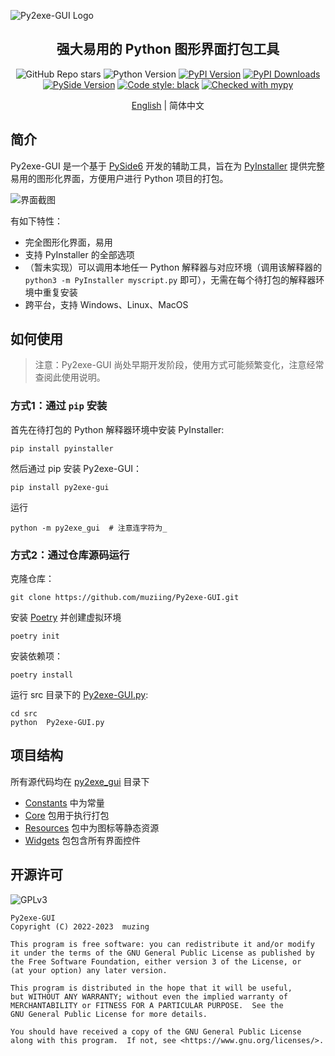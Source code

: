 ![Py2exe-GUI Logo](https://raw.githubusercontent.com/muziing/Py2exe-GUI/main/docs/source/images/py2exe-gui_logo_big.png)

<h2 align="center">强大易用的 Python 图形界面打包工具</h2>

<p align="center">
<img alt="GitHub Repo stars" src="https://img.shields.io/github/stars/muziing/Py2exe-GUI">
<img alt="Python Version" src="https://img.shields.io/pypi/pyversions/py2exe-gui">
<a href="https://pypi.org/project/py2exe-gui/"><img alt="PyPI Version" src="https://img.shields.io/pypi/v/py2exe-gui"></a>
<a href="https://pypi.org/project/py2exe-gui/"><img alt="PyPI Downloads" src="https://img.shields.io/pypi/dm/py2exe-gui.svg?label=PyPI%20downloads"></a>
<a href="https://doc.qt.io/qtforpython/index.html"><img alt="PySide Version" src="https://img.shields.io/badge/PySide-6.6-blue"></a>
<a href="https://github.com/psf/black"><img alt="Code style: black" src="https://img.shields.io/badge/code%20style-black-000000.svg"></a>
<a href="https://mypy-lang.org/"><img alt="Checked with mypy" src="https://img.shields.io/badge/mypy-checked-blue"></a>
</p>
<p align="center">
<a href="README.md">English</a> | 简体中文
</p>

## 简介

Py2exe-GUI 是一个基于 [PySide6](https://doc.qt.io/qtforpython/index.html) 开发的辅助工具，旨在为 [PyInstaller](https://pyinstaller.org/) 提供完整易用的图形化界面，方便用户进行 Python 项目的打包。

![界面截图](https://raw.githubusercontent.com/muziing/Py2exe-GUI/main/docs/source/images/Py2exe-GUI_v0.1.0_screenshot.png)

有如下特性：

- 完全图形化界面，易用
- 支持 PyInstaller 的全部选项
- （暂未实现）可以调用本地任一 Python 解释器与对应环境（调用该解释器的 `python3 -m PyInstaller myscript.py` 即可），无需在每个待打包的解释器环境中重复安装
- 跨平台，支持 Windows、Linux、MacOS

## 如何使用

> 注意：Py2exe-GUI 尚处早期开发阶段，使用方式可能频繁变化，注意经常查阅此使用说明。

### 方式1：通过 `pip` 安装

首先在待打包的 Python 解释器环境中安装 PyInstaller:

```shell
pip install pyinstaller
```

然后通过 pip 安装 Py2exe-GUI：

```shell
pip install py2exe-gui
```

运行

```shell
python -m py2exe_gui  # 注意连字符为_
```

### 方式2：通过仓库源码运行

克隆仓库：

```shell
git clone https://github.com/muziing/Py2exe-GUI.git
```

安装 [Poetry](https://python-poetry.org/) 并创建虚拟环境

```shell
poetry init
```

安装依赖项：

```shell
poetry install
```

运行 src 目录下的 [Py2exe-GUI.py](src/Py2exe-GUI.py):

```shell
cd src
python  Py2exe-GUI.py
```

## 项目结构

所有源代码均在 [py2exe_gui](src/py2exe_gui) 目录下
- [Constants](src/py2exe_gui/Constants) 中为常量
- [Core](src/py2exe_gui/Core) 包用于执行打包
- [Resources](src/py2exe_gui/Resources) 包中为图标等静态资源
- [Widgets](src/py2exe_gui/Widgets) 包包含所有界面控件

## 开源许可

![GPLv3](https://raw.githubusercontent.com/muziing/Py2exe-GUI/main/docs/source/images/gplv3-127x51.png)

```text
Py2exe-GUI
Copyright (C) 2022-2023  muzing

This program is free software: you can redistribute it and/or modify
it under the terms of the GNU General Public License as published by
the Free Software Foundation, either version 3 of the License, or
(at your option) any later version.

This program is distributed in the hope that it will be useful,
but WITHOUT ANY WARRANTY; without even the implied warranty of
MERCHANTABILITY or FITNESS FOR A PARTICULAR PURPOSE.  See the
GNU General Public License for more details.

You should have received a copy of the GNU General Public License
along with this program.  If not, see <https://www.gnu.org/licenses/>.
```
